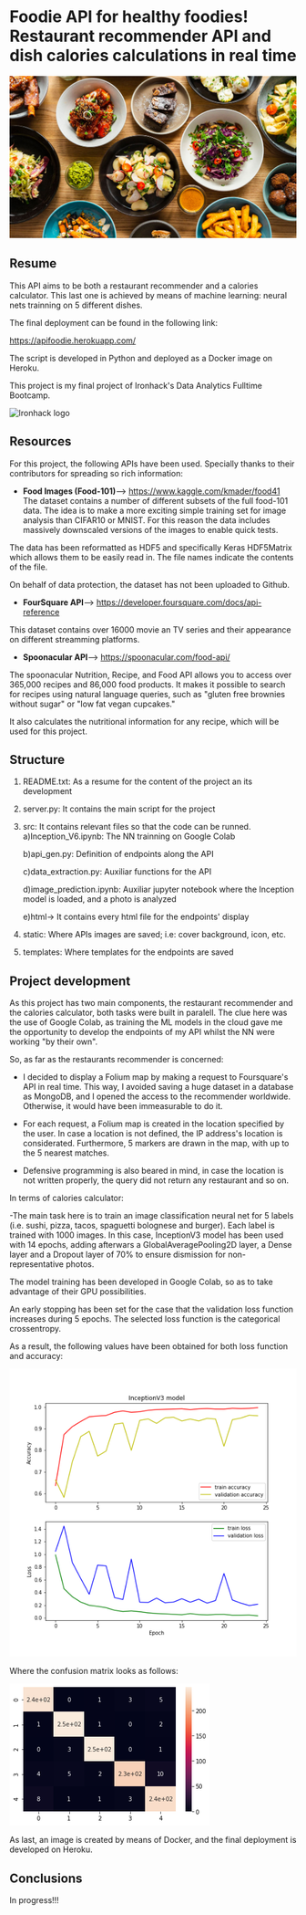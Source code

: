 # Foodie API for healthy foodies! Restaurant recommender API and dish calories calculations in real time

![foods](./static/fondo.jpg)

## Resume

This API aims to be both a restaurant recommender and a calories calculator. This last one is achieved by means of machine learning: neural nets trainning on 5 different dishes.

The final deployment can be found in the following link:

https://apifoodie.herokuapp.com/

The script is developed in Python and deployed as a Docker image on Heroku.

This project is my final project of Ironhack's Data Analytics Fulltime Bootcamp.

![Ironhack logo](https://www.fundacionuniversia.net/wp-content/uploads/2017/09/ironhack_logo.jpg)


## Resources
For this project, the following APIs have been used. Specially thanks to their contributors for spreading so rich information:

* **Food Images (Food-101)**--> https://www.kaggle.com/kmader/food41
The dataset contains a number of different subsets of the full food-101 data. The idea is to make a more exciting simple training set for image analysis than CIFAR10 or MNIST. For this reason the data includes massively downscaled versions of the images to enable quick tests. 

The data has been reformatted as HDF5 and specifically Keras HDF5Matrix which allows them to be easily read in. The file names indicate the contents of the file. 

On behalf of data protection, the dataset has not been uploaded to Github.

* **FourSquare API**--> https://developer.foursquare.com/docs/api-reference

This dataset contains over 16000 movie an TV series and their appearance on different streamming platforms.


* **Spoonacular API**--> https://spoonacular.com/food-api/

The spoonacular Nutrition, Recipe, and Food API allows you to access over 365,000 recipes and 86,000 food products. It makes it possible to search for recipes using natural language queries, such as "gluten free brownies without sugar" or "low fat vegan cupcakes." 

It also calculates the nutritional information for any recipe, which will be used for this project.



## Structure

1) README.txt: As a resume for the content of the project an its development

2) server.py: It contains the main script for the project

3) src: It contains relevant files so that the code can be runned. 
    a)Inception_V6.ipynb: The NN trainning on Google Colab

    b)api_gen.py: Definition of endpoints along the API

    c)data_extraction.py: Auxiliar functions for the API

    d)image_prediction.ipynb: Auxiliar jupyter notebook where the Inception model is loaded, and a photo is analyzed

    e)html-> It contains every html file for the endpoints' display

4) static: Where APIs images are saved; i.e: cover background, icon, etc.

5) templates: Where templates for the endpoints are saved


## Project development

As this project has two main components, the restaurant recommender and the calories calculator, both tasks were built in paralell. The clue here was the use of Google Colab, as training the ML models in the cloud gave me the opportunity to develop the endpoints of my API whilst the NN were working "by their own".

So, as far as the restaurants recommender is concerned:

- I decided to display a Folium map by making a request to Foursquare's API in real time. This way, I avoided saving a huge dataset in a database as MongoDB, and I opened the access to the recommender worldwide. Otherwise, it would have been immeasurable to do it.

- For each request, a Folium map is created in the location specified by the user. In case a location is not defined, the IP address's location is considerated. Furthermore, 5 markers are drawn in the map, with up to the 5 nearest matches.

- Defensive programming is also beared in mind, in case the location is not written properly, the query did not return any restaurant and so on.

In terms of calories calculator:

-The main task here is to train an image classification neural net for 5 labels (i.e. sushi, pizza, tacos, spaguetti bolognese and burger). Each label is trained with 1000 images. In this case, InceptionV3 model has been used with 14 epochs, adding afterwars a GlobalAveragePooling2D layer, a Dense layer and a Dropout layer of 70% to ensure dismission for non-representative photos.

The model training has been developed in Google Colab, so as to take advantage of their GPU possibilities.

An early stopping has been set for the case that the validation loss function increases during 5 epochs. The selected loss function is the categorical crossentropy.

As a result, the following values have been obtained for both loss function and accuracy:


![plot](output/Graphs_5classes/InceptionV5_5.png)

Where the confusion matrix looks as follows:

![conf_matrix](output/Graphs_5classes/confV5_5.png)


As last, an image is created by means of Docker, and the final deployment is developed on Heroku.


## Conclusions



In progress!!!
   